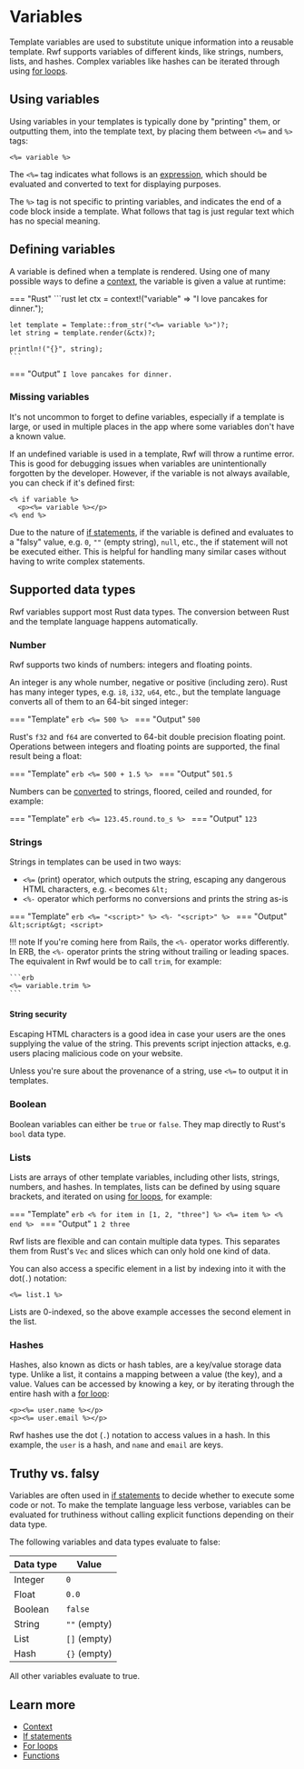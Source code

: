 # Variables

Template variables are used to substitute unique information into a reusable template. Rwf supports variables of different kinds, like strings, numbers, lists, and hashes. Complex variables like hashes can be iterated through using [for loops](for-loops.md).

## Using variables

Using variables in your templates is typically done by "printing" them, or outputting them, into the template text, by placing them between `<%=` and `%>` tags:

```erb
<%= variable %>
```

The `<%=` tag indicates what follows is an [expression](nomenclature.md), which should be evaluated and converted to text for displaying purposes.

The `%>` tag is not specific to printing variables, and indicates the end of a code block inside a template. What follows that tag is just regular text which has no special meaning.

## Defining variables

A variable is defined when a template is rendered. Using one of many possible ways to define a [context](context.md), the variable is given a value at runtime:

=== "Rust"
    ```rust
    let ctx = context!("variable" => "I love pancakes for dinner.");

    let template = Template::from_str("<%= variable %>")?;
    let string = template.render(&ctx)?;

    println!("{}", string);
    ```
=== "Output"
    ```
    I love pancakes for dinner.
    ```

### Missing variables

It's not uncommon to forget to define variables, especially if a template is large, or used in multiple places in the app where some variables don't have a known value.

If an undefined variable is used in a template, Rwf will throw a runtime error. This is good for debugging issues when variables are unintentionally forgotten by the developer. However, if the variable is not always available, you can check if it's defined first:

```erb
<% if variable %>
  <p><%= variable %></p>
<% end %>
```

Due to the nature of [if statements](if-statements.md), if the variable is defined and evaluates to a "falsy" value, e.g. `0`, `""` (empty string), `null`, etc., the if statement will not be executed either. This is helpful for handling many similar cases without having to write complex statements.

## Supported data types

Rwf variables support most Rust data types. The conversion between Rust and the template language happens automatically.

### Number

Rwf supports two kinds of numbers: integers and floating points.

An integer is any whole number, negative or positive (including zero). Rust has many integer types, e.g. `i8`, `i32`, `u64`, etc., but the template language converts all of them to an 64-bit singed integer:

=== "Template"
    ```erb
    <%= 500 %>
    ```
=== "Output"
    ```
    500
    ```

Rust's `f32` and `f64` are converted to 64-bit double precision floating point. Operations between integers and floating points are supported, the final result being a float:

=== "Template"
    ```erb
    <%= 500 + 1.5 %>
    ```
=== "Output"
    ```
    501.5
    ```

Numbers can be [converted](functions.md) to strings, floored, ceiled and rounded, for example:

=== "Template"
    ```erb
    <%= 123.45.round.to_s %>
    ```
=== "Output"
    ```
    123
    ```

### Strings

Strings in templates can be used in two ways:

- `<%=` (print) operator, which outputs the string, escaping any dangerous HTML characters, e.g. `<` becomes `&lt;`
- `<%-` operator which performs no conversions and prints the string as-is

=== "Template"
    ```erb
    <%= "<script>" %>
    <%- "<script>" %>
    ```
=== "Output"
    ```
    &lt;script&gt;
    <script>
    ```

!!! note
    If you're coming here from Rails, the `<%-` operator works differently.  In ERB, the `<%-` operator prints the string without trailing or leading spaces. The equivalent in Rwf would be to call `trim`, for example:

    ```erb
    <%= variable.trim %>
    ```

#### String security

Escaping HTML characters is a good idea in case your users are the ones supplying the value of the string. This prevents script injection attacks, e.g. users placing malicious code on your website.

Unless you're sure about the provenance of a string, use `<%=` to output it in templates.

### Boolean

Boolean variables can either be `true` or `false`. They map directly to Rust's `bool` data type.

### Lists

Lists are arrays of other template variables, including other lists, strings, numbers, and hashes. In templates, lists can be defined by using square brackets, and iterated on using [for loops](for-loops.md), for example:

=== "Template"
    ```erb
    <% for item in [1, 2, "three"] %>
    <%= item %>
    <% end %>
    ```
=== "Output"
    ```
    1
    2
    three
    ```

Rwf lists are flexible and can contain multiple data types. This separates them from Rust's `Vec` and slices which can only hold one kind of data.

You can also access a specific element in a list by indexing into it with the dot(`.`) notation:

```erb
<%= list.1 %>
```

Lists are 0-indexed, so the above example accesses the second element in the list.

### Hashes

Hashes, also known as dicts or hash tables, are a key/value storage data type. Unlike a list, it contains a mapping between a value (the key), and a value. Values can be accessed by knowing a key, or by iterating through the entire hash with a [for loop](for-loops.md):

```erb
<p><%= user.name %></p>
<p><%= user.email %></p>
```

Rwf hashes use the dot (`.`) notation to access values in a hash. In this example, the `user` is a hash, and `name` and `email` are keys.

## Truthy vs. falsy

Variables are often used in [if statements](if-statements.md) to decide whether to execute some code or not. To make the template language less verbose, variables can be evaluated for truthiness without calling explicit functions depending on their data type.

The following variables and data types evaluate to false:

| Data type | Value |
|-----------|----------|
| Integer | `0` |
| Float | `0.0` |
| Boolean | `false` |
| String | `""` (empty) |
| List | `[]` (empty) |
| Hash | `{}` (empty) |

All other variables evaluate to true.

## Learn more

- [Context](context.md)
- [If statements](if-statements.md)
- [For loops](for-loops.md)
- [Functions](functions.md)

